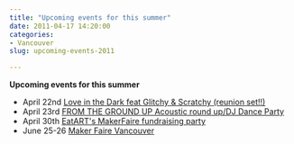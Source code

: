```yaml
---
title: "Upcoming events for this summer"
date: 2011-04-17 14:20:00
categories:
- Vancouver
slug: upcoming-events-2011

---
```


<div><strong>Upcoming events for this summer </strong></div>
<ul>
	<li>April 22nd <a href="http://www.facebook.com/event.php?eid=195473433821256">Love in the Dark feat Glitchy &amp; Scratchy (reunion set!!)</a></li>
	<li>April 23rd <a href="http://www.facebook.com/event.php?eid=200722839950970">FROM THE GROUND UP Acoustic round up/DJ Dance Party</a></li>
	<li>April 30th <a href="http://www.eventbrite.com/event/1291148861">EatART's MakerFaire fundraising party</a></li>
	<li>June 25-26 <a href="http://makerfaire.ca/">Maker Faire Vancouver</a></li>
</ul>
&nbsp;
